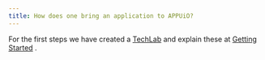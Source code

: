 ```yaml
---
title: How does one bring an application to APPUiO?
---
```


For the first steps we have created a [TechLab](https://github.com/appuio/techlab) and explain these at [Getting Started](https://docs.appuio.ch/en/latest/getting-started.html) .
